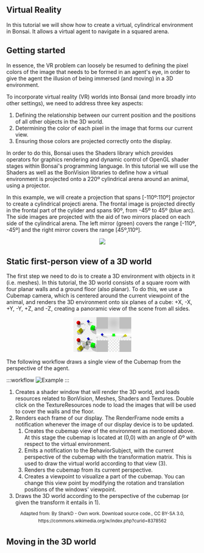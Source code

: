 
## Virtual Reality

In this tutorial we will show how to create a virtual, cylindrical environment in Bonsai. It allows a virtual agent to navigate in a squared arena. 

## Getting started

In essence, the VR problem can loosely be resumed to defining the pixel colors of the image that needs to be formed in an agent's eye, in order to give the agent the illusion of being immersed (and moving) in a 3D environment. 

To incorporate virtual reality (VR) worlds into Bonsai (and more broadly into other settings), we need to address three key aspects:
1. Defining the relationship between our current position and the positions of all other objects in the 3D world.
2. Determining the color of each pixel in the image that forms our current view.
3. Ensuring those colors are projected correctly onto the display.

In order to do this, Bonsai uses the Shaders library which provides operators for graphics rendering and dynamic control of OpenGL shader stages within Bonsai's programming language. In this tutorial we will use the Shaders as well as the BonVision libraries to define how a virtual environment is projected onto a 220º cylindrical arena around an animal, using a projector.

In this example, we will create a projection that spans [-110º:110º] projector to create a cylindrical projecti arena. The frontal image is projected directly in the frontal part of the cylider and spans 90º, from -45º to 45º (blue arc). The side images are projected with the aid of two mirrors placed on each side of the cylindrical arena. The left mirror (green) covers the range [-110º, -45º] and the right mirror covers the range [45º,110º].

<p align="center" width="100%">
    <img width="20%" src="./projection_schematics.svg"> 
</p>


## Static first-person view of a 3D world

The first step we need to do is to create a 3D environment with objects in it (i.e. meshes). In this tutorial, the 3D world consists of a square room with four planar walls and a ground floor (also planar).  To do this, we use a Cubemap camera, which is centered around the current viewpoint of the animal, and renders the 3D environment onto six planes of a cube: +X, -X, +Y, -Y, +Z, and -Z, creating a panoramic view of the scene from all sides.

<p align="center" width="100%">
    <img width="30%" src="./panorama_cube_map.png"> 
</p>

The following workflow draws a single view of the Cubemap from the perspective of the agent.

:::workflow
![Example](~/workflows/Tutorials/VirtualReality/3DWorld.bonsai)
:::


1. Creates a shader window that will render the 3D world, and loads resources related to BonVision, Meshes, Shaders and Textures. Double click on the TextureResources node to load the images that will be used to cover the walls and the floor.
2. Renders each frame of our display. The RenderFrame node emits a notification whenever the image of our display device is to be updated.
    1. Creates the cubemap view of the environment as mentioned above. At this stage the cubemap is located at (0,0) with an angle of 0º with respect to the virtual environment. 
    2. Emits a notification to the BehaviorSubject, with the current perspective of the cubemap with the transformation matrix. This is used to draw the virtual world according to that view (3).
    3. Renders the cubemap from its current perspective.
    4. Creates a viewpoint to visualize a part of the cubemap. You can change this view point by modifying the rotation and translation positions of the windows' viewpoint.
3. Draws the 3D world according to the perspective of the cubemap (or given the transform it entails in 1).



<p style="text-align:center;"><sup>Adapted from: By SharkD - Own work. Download source code., CC BY-SA 3.0, https://commons.wikimedia.org/w/index.php?curid=8378562</sup></p>




## Moving in the 3D world